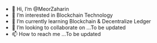 - 👋 Hi, I’m @MeorZaharin
- 👀 I’m interested in Blockchain Technology
- 🌱 I’m currently learning Blockchain & Decentralize Ledger
- 💞️ I’m looking to collaborate on ...To be updated
- 📫 How to reach me ...To be updated

<!---
MeorZaharin/MeorZaharin is a ✨ special ✨ repository because its `README.md` (this file) appears on your GitHub profile.
You can click the Preview link to take a look at your changes.
--->
